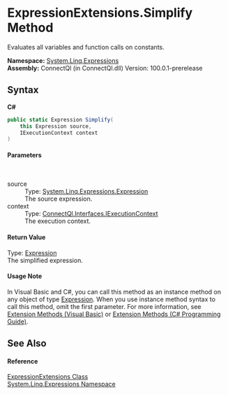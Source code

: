 # ExpressionExtensions.Simplify Method 
 

Evaluates all variables and function calls on constants.

**Namespace:**&nbsp;<a href="N_System_Linq_Expressions">System.Linq.Expressions</a><br />**Assembly:**&nbsp;ConnectQl (in ConnectQl.dll) Version: 100.0.1-prerelease

## Syntax

**C#**<br />
``` C#
public static Expression Simplify(
	this Expression source,
	IExecutionContext context
)
```


#### Parameters
&nbsp;<dl><dt>source</dt><dd>Type: <a href="http://msdn2.microsoft.com/en-us/library/bb356138" target="_blank">System.Linq.Expressions.Expression</a><br />The source expression.</dd><dt>context</dt><dd>Type: <a href="T_ConnectQl_Interfaces_IExecutionContext">ConnectQl.Interfaces.IExecutionContext</a><br />The execution context.</dd></dl>

#### Return Value
Type: <a href="http://msdn2.microsoft.com/en-us/library/bb356138" target="_blank">Expression</a><br />The simplified expression.

#### Usage Note
In Visual Basic and C#, you can call this method as an instance method on any object of type <a href="http://msdn2.microsoft.com/en-us/library/bb356138" target="_blank">Expression</a>. When you use instance method syntax to call this method, omit the first parameter. For more information, see <a href="http://msdn.microsoft.com/en-us/library/bb384936.aspx">Extension Methods (Visual Basic)</a> or <a href="http://msdn.microsoft.com/en-us/library/bb383977.aspx">Extension Methods (C# Programming Guide)</a>.

## See Also


#### Reference
<a href="T_System_Linq_Expressions_ExpressionExtensions">ExpressionExtensions Class</a><br /><a href="N_System_Linq_Expressions">System.Linq.Expressions Namespace</a><br />